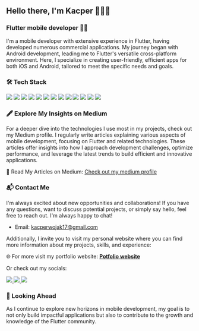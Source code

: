 ## Hello there, I'm Kacper 👨🏻‍💻

### Flutter mobile developer 💙📱

I'm a mobile developer with extensive experience in Flutter, having developed numerous commercial applications. My journey began with Android development, leading me to Flutter's versatile cross-platform environment. Here, I specialize in creating user-friendly, efficient apps for both iOS and Android, tailored to meet the specific needs and goals.

### 🛠 Tech Stack

<div>

<img src="https://img.shields.io/badge/Flutter-02569B?style=for-the-badge&logo=flutter&logoColor=white" />
<img src="https://img.shields.io/badge/Dart-0175C2?style=for-the-badge&logo=dart&logoColor=white" />
<img src="https://img.shields.io/badge/Android-30ba6e?style=for-the-badge&logo=android&logoColor=white" />
<img src="https://img.shields.io/badge/Android_Studio-269e5c?style=for-the-badge&logo=android-studio&logoColor=white" />
<img src="https://img.shields.io/badge/Google_Play-414141?style=for-the-badge&logo=google-play&logoColor=white" />
<img src="https://img.shields.io/badge/iOS-000000?style=for-the-badge&logo=ios&logoColor=white" />
<img src="https://img.shields.io/badge/Xcode-007ACC?style=for-the-badge&logo=Xcode&logoColor=white" />
<img src="https://img.shields.io/badge/App_Store-0D96F6?style=for-the-badge&logo=app-store&logoColor=white"/> <img src="https://img.shields.io/badge/fastlane-123456?style=for-the-badge&logo=fastlane&logoColor=white" />
<img src="https://img.shields.io/badge/Firebase-EB743B?style=for-the-badge&logo=Firebase&logoColor=white" />
<img src="https://img.shields.io/badge/nestjs-%23E0234E.svg?style=for-the-badge&logo=nestjs&logoColor=white" />
<img src="https://img.shields.io/badge/GIT-E44C30?style=for-the-badge&logo=git&logoColor=white" /> 
<img src="https://img.shields.io/badge/Figma-242424?style=for-the-badge&logo=figma&logoColor=white" />

</div>

### 🖋️ Explore My Insights on Medium

For a deeper dive into the technologies I use most in my projects, check out my Medium profile. I regularly write articles explaining various aspects of mobile development, focusing on Flutter and related technologies. These articles offer insights into how I approach development challenges, optimize performance, and leverage the latest trends to build efficient and innovative applications.

🔗 Read My Articles on Medium: [Check out my medium profile](https://gonciu.medium.com)

### 📬 Contact Me

I'm always excited about new opportunities and collaborations! If you have any questions, want to discuss potential projects, or simply say hello, feel free to reach out. I'm always happy to chat!

- Email: [kacperwojak17@gmail.com](mailto:kacperwojak17@gmail.com)

Additionally, I invite you to visit my personal website where you can find more information about my projects, skills, and experience:

🌐 For more visit my portfolio website: <b>[Potfolio website](https://portfolio-gonciuu.vercel.app/)</b>

Or check out my socials:

<div>
  <a href="https://www.linkedin.com/in/kacper-wojak">
    <img src="https://img.shields.io/badge/LinkedIn-0077B5?style=for-the-badge&logo=linkedin&logoColor=white"/>
  </a>
  <a href="https://www.reddit.com/user/FYEF">
   <img src="https://img.shields.io/badge/Reddit-FF4500?style=for-the-badge&logo=reddit&logoColor=white"/>
  </a>
   <a href="https://gonciu.medium.com">
   <img src="https://img.shields.io/badge/Medium-12100E?style=for-the-badge&logo=medium&logoColor=white"/>
  </a>
<div>

### 🚀 Looking Ahead

As I continue to explore new horizons in mobile development, my goal is to not only build impactful applications but also to contribute to the growth and knowledge of the Flutter community.
